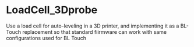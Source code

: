 # LoadCell_3Dprobe
Use a load cell for auto-leveling in a 3D printer, and implementing it as a BL-Touch replacement so that standard fiirmware can work with same configurations used for BL Touch
